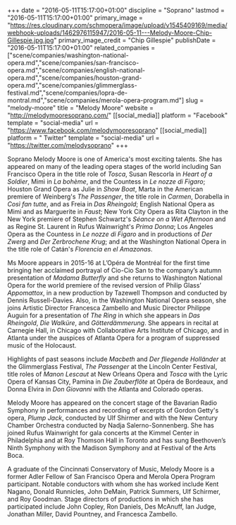 +++
date = "2016-05-11T15:17:00+01:00"
discipline = "Soprano"
lastmod = "2016-05-11T15:17:00+01:00"
primary_image = "https://res.cloudinary.com/schmopera/image/upload/v1545409169/media/webhook-uploads/1462976115947/2016-05-11---Melody-Moore-Chip-Gillespie.jpg.jpg"
primary_image_credit = "Chip Gillespie"
publishDate = "2016-05-11T15:17:00+01:00"
related_companies = ["scene/companies/washington-national-opera.md","scene/companies/san-francisco-opera.md","scene/companies/english-national-opera.md","scene/companies/houston-grand-opera.md","scene/companies/glimmerglass-festival.md","scene/companies/lopra-de-montral.md","scene/companies/merola-opera-program.md"]
slug = "melody-moore"
title = "Melody Moore"
website = "http://melodymooresoprano.com/"
[[social_media]]
platform = "Facebook"
template = "social-media"
url = "https://www.facebook.com/melodymooresoprano"
[[social_media]]
platform = " Twitter"
template = "social-media"
url = "https://twitter.com/melodysoprano"
+++

Soprano Melody Moore is one of America's most exciting talents.  She has appeared on many of the leading opera stages of the world including San Francisco Opera in the title role of *Tosca*, Susan Rescorla in *Heart of a Soldier*, Mimì in *La bohème*, and the Countess in *Le nozze di Figaro*; Houston Grand Opera as Julie in *Show Boat*, Marta in the American premiere of Weinberg's *The Passenger*, the title role in *Carmen*, Dorabella in *Così fan tutte*, and as Freia in *Das Rheingold*; English National Opera as Mimi and as Marguerite in *Faust*; New York City Opera as Rita Clayton in the New York premiere of Stephen Schwartz's *Séance on a Wet Afternoon* and as Regine St. Laurent in Rufus Wainwright's *Prima Donna*; Los Angeles Opera as the Countess in *Le nozze di Figaro* and in productions of *Der Zwerg* and *Der Zerbrochene Krug*; and at the Washington National Opera in the title role of Catán's *Florencia en el Amazonas*.

Ms Moore appears in 2015-16 at L’Opéra de Montréal for the first time bringing her acclaimed portrayal of Cio-Cio San to the company’s autumn presentation of *Madama Butterfly* and she returns to Washington National Opera for the world premiere of the revised version of Philip Glass’ *Appomattox*, in a new production by Tazewell Thompson and conducted by Dennis Russell-Davies. Also, in the Washington National Opera season, she joins Artistic Director Francesca Zambello and Music Director Philippe Auguin for a presentation of *The Ring* in which she appears in *Das Rheingold*, *Die Walküre*, and *Götterdämmerung*.  She appears in recital at Carnegie Hall, in Chicago with Collaborative Arts Institute of Chicago, and in Atlanta under the auspices of Atlanta Opera for a program of suppressed music of the Holocaust.

Highlights of past seasons include *Macbeth* and *Der fliegende Holländer* at the Glimmerglass Festival, *The Passenger* at the Lincoln Center Festival, title roles of *Manon Lescaut* at New Orleans Opera and *Tosca* with the Lyric Opera of Kansas City, Pamina in *Die Zauberflöte* at Opéra de Bordeaux, and Donna Elvira in *Don Giovanni* with the Atlanta and Colorado operas.

Melody Moore has appeared on the concert stage of the Bavarian Radio Symphony in performances and recording of excerpts of Gordon Getty's opera, *Plump Jack*, conducted by Ulf Shirmer and with the New Century Chamber Orchestra conducted by Nadja Salerno-Sonnenberg.  She has joined Rufus Wainwright for gala concerts at the Kimmel Center in Philadelphia and at Roy Thomson Hall in Toronto and has sung Beethoven’s Ninth Symphony with the Madison Symphony and at Festival of the Arts Boca.

A graduate of the Cincinnati Conservatory of Music, Melody Moore is a former Adler Fellow of San Francisco Opera and Merola Opera Program participant.  Notable conductors with whom she has worked include Kent Nagano, Donald Runnicles, John DeMain, Patrick Summers, Ulf Schirmer, and Roy Goodman.  Stage directors of productions in which she has participated include John Copley, Ron Daniels, Des McAnuff, Ian Judge, Jonathan Miller, David Pountney, and Francesca Zambello.
